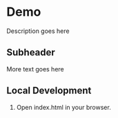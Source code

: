 # Demo

Description goes here

## Subheader

More text goes here

## Local Development

1. Open index.html in your browser.